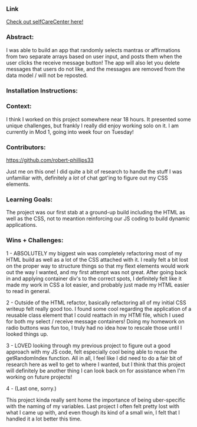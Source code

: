 ### Link
[Check out selfCareCenter here!](https://robert-phillips33.github.io/self-care-center/)

### Abstract:
[//]: <> (Briefly describe what you built and its features. What problem is the app solving? How does this application solve that problem?)

I was able to build an app that randomly selects mantras or affirmations from two separate arrays based on user input, and posts them when the user clicks the receive message button! The app will also let you delete messages that users do not like, and the messages are removed from the data model / will not be reposted.

### Installation Instructions:
[//]: <> (What steps does a person have to take to get your app cloned down and running?)


### Context:
[//]: <> (Give some context for the project here. How long did you have to work on it? How far into the Turing program are you?)

I think I worked on this project somewhere near 18 hours. It presented some unique challenges, but frankly I really did enjoy working solo on it. I am currently in Mod 1, going into week four on Tuesday!

### Contributors:
[//]: <> (Who worked on this application? Link to their GitHubs.)

https://github.com/robert-phillips33

Just me on this one! I did quite a bit of research to handle the stuff I was unfamiliar with, definitely a *lot* of chat gpt'ing to figure out my CSS elements.


### Learning Goals:
[//]: <> (What were the learning goals of this project? What tech did you work with?)

The project was our first stab at a ground-up build including the HTML as well as the CSS, not to meantion reinforcing our JS coding to build dynamic applications. 


### Wins + Challenges:
[//]: <> (What are 2-3 wins you have from this project? What were some challenges you faced - and how did you get over them?)

1 - ABSOLUTELY my biggest win was completely refactoring most of my HTML build as well as a lot of the CSS attached with it. I really felt a bit lost on the proper way to structure things so that my flext elements would work out the way I wanted, and my first attempt was not great. After going back in and applying container div's to the correct spots, I definitely felt like it made my work in CSS a lot easier, and probably just made my HTML easier to read in general.  

2 - Outside of the HTML refactor, basically refactoring all of my initial CSS writeup felt really good too. I found some cool regarding the application of a reusable class element that I could reattach in my HTMl file, which I used for both my select / receive message containers! Doing my homework on radio buttons was fun too, I truly had no idea how to rescale those until I looked things up.

3 - LOVED looking through my previous project to figure out a good approach with my JS code, felt especially cool being able to reuse the getRandomIndex function. All in all, I feel like I did need to do a fair bit of research here as well to get to where I wanted, but I think that this project will definitely be another thing I can look back on for assistance when I'm working on future projects!

4 - (Last one, sorry.)

This project kinda really sent home the importance of being uber-specific with the naming of my variables. Last project I often felt pretty lost with what I came up with, and even though its kind of a small win, I felt that I handled it a lot better this time.
